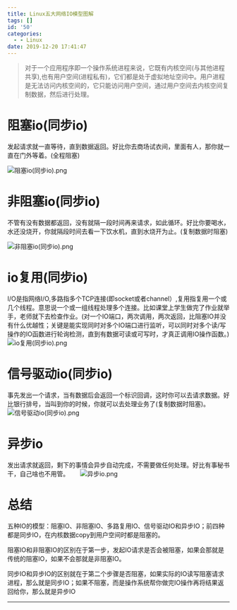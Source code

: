 ```yaml
---
title: Linux五大网络IO模型图解
tags: []
id: '50'
categories:
  - - Linux
date: 2019-12-20 17:41:47
---
```


>对于一个应用程序即一个操作系统进程来说，它既有内核空间(与其他进程共享),也有用户空间(进程私有)，它们都是处于虚拟地址空间中。用户进程是无法访问内核空间的，它只能访问用户空间，通过用户空间去内核空间复制数据，然后进行处理。
  
  
# 阻塞io(同步io)
发起请求就一直等待，直到数据返回。好比你去商场试衣间，里面有人，那你就一直在门外等着。(全程阻塞)

![阻塞io(同步io).png](https://imgconvert.csdnimg.cn/aHR0cDovL3Fpbml1Lmdhb2JpbnpoYW4uY29tLzIwMTkvMTIvMjAvZjlmYWY2ZGY3YWQxZS5wbmc?x-oss-process=image/format,png)

# 非阻塞io(同步io)
不管有没有数据都返回，没有就隔一段时间再来请求，如此循环。好比你要喝水，水还没烧开，你就隔段时间去看一下饮水机，直到水烧开为止。(复制数据时阻塞)

![非阻塞io(同步io).png](https://imgconvert.csdnimg.cn/aHR0cDovL3Fpbml1Lmdhb2JpbnpoYW4uY29tLzIwMTkvMTIvMjAvZGMzMWY5NjE5NWI5YS5wbmc?x-oss-process=image/format,png)

# io复用(同步io)
I/O是指网络I/O,多路指多个TCP连接(即socket或者channel）,复用指复用一个或几个线程。意思说一个或一组线程处理多个连接。比如课堂上学生做完了作业就举手，老师就下去检查作业。(对一个IO端口，两次调用，两次返回，比阻塞IO并没有什么优越性；关键是能实现同时对多个IO端口进行监听，可以同时对多个读/写操作的IO函数进行轮询检测，直到有数据可读或可写时，才真正调用IO操作函数。)　
![io复用(同步io).png](https://imgconvert.csdnimg.cn/aHR0cDovL3Fpbml1Lmdhb2JpbnpoYW4uY29tLzIwMTkvMTIvMjAvZDk2YTU2YTJiMjRiYS5wbmc?x-oss-process=image/format,png)




# 信号驱动io(同步io)
事先发出一个请求，当有数据后会返回一个标识回调，这时你可以去请求数据。好比银行排号，当叫到你的时候，你就可以去处理业务了(复制数据时阻塞)。
![信号驱动io(同步io).png](https://imgconvert.csdnimg.cn/aHR0cDovL3Fpbml1Lmdhb2JpbnpoYW4uY29tLzIwMTkvMTIvMjAvMWE4NjM3MTg3MjcwMi5wbmc?x-oss-process=image/format,png)

# 异步io
发出请求就返回，剩下的事情会异步自动完成，不需要做任何处理。好比有事秘书干，自己啥也不用管。　　
![异步io.png](https://imgconvert.csdnimg.cn/aHR0cDovL3Fpbml1Lmdhb2JpbnpoYW4uY29tLzIwMTkvMTIvMjAvNzk4MGI4MjlhM2YxMS5wbmc?x-oss-process=image/format,png)

# 总结

五种IO的模型：阻塞IO、非阻塞IO、多路复用IO、信号驱动IO和异步IO；前四种都是同步IO，在内核数据copy到用户空间时都是阻塞的。

阻塞IO和非阻塞IO的区别在于第一步，发起IO请求是否会被阻塞，如果会那就是传统的阻塞IO，如果不会那就是非阻塞IO。

同步IO和异步IO的区别就在于第二个步骤是否阻塞，如果实际的IO读写阻塞请求进程，那么就是同步IO；如果不阻塞，而是操作系统帮你做完IO操作再将结果返回给你，那么就是异步IO


* * *


